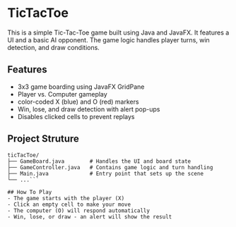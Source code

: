 # TicTacToe

This is a simple Tic-Tac-Toe game built using Java and JavaFX. It features a UI and a basic AI opponent. The game logic handles player turns, win detection, and draw conditions. 

## Features
- 3x3 game boarding using JavaFX GridPane
- Player vs. Computer gameplay
- color-coded X (blue) and O (red) markers
- Win, lose, and draw detection with alert pop-ups
- Disables clicked cells to prevent replays

## Project Struture
```text
ticTacToe/
├── GameBoard.java        # Handles the UI and board state
├── GameController.java   # Contains game logic and turn handling
├── Main.java             # Entry point that sets up the scene
└── ...```

## How To Play
- The game starts with the player (X)
- Click an empty cell to make your move
- The computer (O) will respond automatically
- Win, lose, or draw - an alert will show the result
